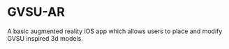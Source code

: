 # GVSU-AR
A basic augmented reality iOS app which allows users to place and modify GVSU inspired 3d models.
